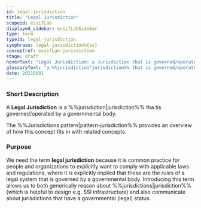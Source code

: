 ```yaml
---
id: legal-jurisdiction
title: "Legal Jurisdiction"
scopeid: essifLab
displayed_sidebar: essifLabSideBar
type: term
typeid: legal-jurisdiction
symphrase: legal-jurisdiction%{ss}
conceptref: essifLab:jurisdiction
stage: draft
hoverText: "Legal Jurisdiction: a Jurisdiction that is governed/operated by a governmental body."
glossaryText: "a %%jurisdiction^jurisdiction%% that is governed/operated by a governmental body."
date: 20210601
---
```


### Short Description
A **Legal Jurisdiction** is a %%jurisdiction|jurisdiction%% tha tis governed/operated by a governmental body.

The %%Jurisdictions pattern|pattern-jurisdiction%% provides an overview of how this concept fits in with related concepts.

### Purpose
We need the term **legal jurisdiction** because it is common practice for people and organizations to explicitly want to comply with applicable laws and regulations, where it is explicitly implied that these are the rules of a legal system that is governed by a governmental body. Introducing this term allows us to both generically reason about %%jurisdictions|jurisdiction%% (which is helpful to design e.g. SSI infrastructure) and also communicate about jurisdictions that have a governmental (legal) status.